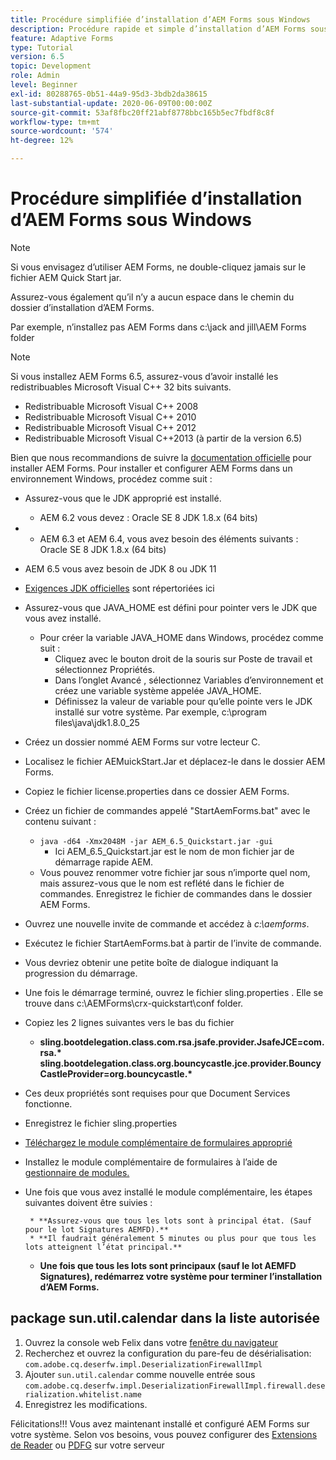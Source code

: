 ```yaml
---
title: Procédure simplifiée d’installation d’AEM Forms sous Windows
description: Procédure rapide et simple d’installation d’AEM Forms sous Windows
feature: Adaptive Forms
type: Tutorial
version: 6.5
topic: Development
role: Admin
level: Beginner
exl-id: 80288765-0b51-44a9-95d3-3bdb2da38615
last-substantial-update: 2020-06-09T00:00:00Z
source-git-commit: 53af8fbc20ff21abf8778bbc165b5ec7fbdf8c8f
workflow-type: tm+mt
source-wordcount: '574'
ht-degree: 12%

---
```


# Procédure simplifiée d’installation d’AEM Forms sous Windows

>[!NOTE]
>
>Si vous envisagez d’utiliser AEM Forms, ne double-cliquez jamais sur le fichier AEM Quick Start jar.
>
>Assurez-vous également qu’il n’y a aucun espace dans le chemin du dossier d’installation d’AEM Forms.
>
>Par exemple, n’installez pas AEM Forms dans c:\jack and jill\AEM Forms folder

>[!NOTE]
>
>Si vous installez AEM Forms 6.5, assurez-vous d’avoir installé les redistribuables Microsoft Visual C++ 32 bits suivants.
>
>* Redistribuable Microsoft Visual C++ 2008
>* Redistribuable Microsoft Visual C++ 2010
>* Redistribuable Microsoft Visual C++ 2012
>* Redistribuable Microsoft Visual C++2013 (à partir de la version 6.5)


Bien que nous recommandions de suivre la [documentation officielle](https://helpx.adobe.com/fr/experience-manager/6-3/forms/using/installing-configuring-aem-forms-osgi.html) pour installer AEM Forms. Pour installer et configurer AEM Forms dans un environnement Windows, procédez comme suit :

* Assurez-vous que le JDK approprié est installé.
   * AEM 6.2 vous devez : Oracle SE 8 JDK 1.8.x (64 bits)
* 
   * AEM 6.3 et AEM 6.4, vous avez besoin des éléments suivants : Oracle SE 8 JDK 1.8.x (64 bits)
* AEM 6.5 vous avez besoin de JDK 8 ou JDK 11
* [Exigences JDK officielles](https://experienceleague.adobe.com/docs/experience-manager-65/deploying/introduction/technical-requirements.html?lang=en) sont répertoriées ici
* Assurez-vous que JAVA_HOME est défini pour pointer vers le JDK que vous avez installé.
   * Pour créer la variable JAVA_HOME dans Windows, procédez comme suit :
      * Cliquez avec le bouton droit de la souris sur Poste de travail et sélectionnez Propriétés.
      * Dans l’onglet Avancé , sélectionnez Variables d’environnement et créez une variable système appelée JAVA_HOME.
      * Définissez la valeur de variable pour qu’elle pointe vers le JDK installé sur votre système. Par exemple, c:\program files\java\jdk1.8.0_25

* Créez un dossier nommé AEM Forms sur votre lecteur C.
* Localisez le fichier AEMuickStart.Jar et déplacez-le dans le dossier AEM Forms.
* Copiez le fichier license.properties dans ce dossier AEM Forms.
* Créez un fichier de commandes appelé &quot;StartAemForms.bat&quot; avec le contenu suivant :
   * `java -d64 -Xmx2048M -jar AEM_6.5_Quickstart.jar -gui`
      * Ici AEM_6.5_Quickstart.jar est le nom de mon fichier jar de démarrage rapide AEM.
   * Vous pouvez renommer votre fichier jar sous n’importe quel nom, mais assurez-vous que le nom est reflété dans le fichier de commandes. Enregistrez le fichier de commandes dans le dossier AEM Forms.

* Ouvrez une nouvelle invite de commande et accédez à _c:\aemforms_.

* Exécutez le fichier StartAemForms.bat à partir de l’invite de commande.

* Vous devriez obtenir une petite boîte de dialogue indiquant la progression du démarrage.

* Une fois le démarrage terminé, ouvrez le fichier sling.properties . Elle se trouve dans c:\AEMForms\crx-quickstart\conf folder.

* Copiez les 2 lignes suivantes vers le bas du fichier
   * **sling.bootdelegation.class.com.rsa.jsafe.provider.JsafeJCE=com.rsa.&#42;** **sling.bootdelegation.class.org.bouncycastle.jce.provider.BouncyCastleProvider=org.bouncycastle.&#42;**
* Ces deux propriétés sont requises pour que Document Services fonctionne.
* Enregistrez le fichier sling.properties
* [Téléchargez le module complémentaire de formulaires approprié](https://experienceleague.adobe.com/docs/experience-manager-release-information/aem-release-updates/forms-updates/aem-forms-releases.html?lang=fr)
* Installez le module complémentaire de formulaires à l’aide de [gestionnaire de modules.](http://localhost:4502/crx/packmgr/index.jsp)
* Une fois que vous avez installé le module complémentaire, les étapes suivantes doivent être suivies :

       * **Assurez-vous que tous les lots sont à principal état. (Sauf pour le lot Signatures AEMFD).**
       * **Il faudrait généralement 5 minutes ou plus pour que tous les lots atteignent l’état principal.**
   
   * **Une fois que tous les lots sont principaux (sauf le lot AEMFD Signatures), redémarrez votre système pour terminer l’installation d’AEM Forms.**

## package sun.util.calendar dans la liste autorisée

1. Ouvrez la console web Felix dans votre [fenêtre du navigateur](http://localhost:4502/system/console/configMgr)
2. Recherchez et ouvrez la configuration du pare-feu de désérialisation: `com.adobe.cq.deserfw.impl.DeserializationFirewallImpl`
3. Ajouter `sun.util.calendar` comme nouvelle entrée sous `com.adobe.cq.deserfw.impl.DeserializationFirewallImpl.firewall.deserialization.whitelist.name`
4. Enregistrez les modifications.

Félicitations!!! Vous avez maintenant installé et configuré AEM Forms sur votre système.
Selon vos besoins, vous pouvez configurer des  [Extensions de Reader](https://experienceleague.adobe.com/docs/experience-manager-learn/forms/document-services/configuring-reader-extension-osgi.html) ou [ PDFG](https://experienceleague.adobe.com/docs/experience-manager-65/forms/install-aem-forms/osgi-installation/install-configure-document-services.html) sur votre serveur

